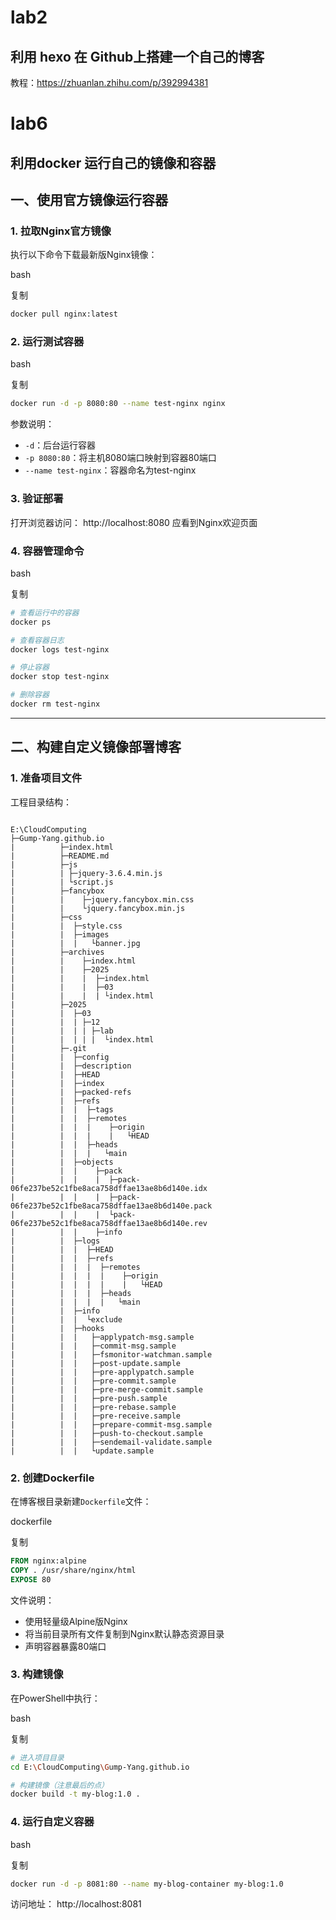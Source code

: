 # lab2 

## 利用 hexo 在 Github上搭建一个自己的博客

教程：https://zhuanlan.zhihu.com/p/392994381



# lab6

## 利用docker 运行自己的镜像和容器

## 一、使用官方镜像运行容器

### 1. 拉取Nginx官方镜像

执行以下命令下载最新版Nginx镜像：

bash

复制

```bash
docker pull nginx:latest
```

### 2. 运行测试容器

bash

复制

```bash
docker run -d -p 8080:80 --name test-nginx nginx
```

参数说明：

- `-d`：后台运行容器
- `-p 8080:80`：将主机8080端口映射到容器80端口
- `--name test-nginx`：容器命名为test-nginx

### 3. 验证部署

打开浏览器访问：
http://localhost:8080
应看到Nginx欢迎页面

### 4. 容器管理命令

bash

复制

```bash
# 查看运行中的容器
docker ps

# 查看容器日志
docker logs test-nginx

# 停止容器
docker stop test-nginx

# 删除容器
docker rm test-nginx
```

------

## 二、构建自定义镜像部署博客

### 1. 准备项目文件

工程目录结构：

```

E:\CloudComputing
├─Gump-Yang.github.io
|          ├─index.html
|          ├─README.md
|          ├─js
|          | ├─jquery-3.6.4.min.js
|          | └script.js
|          ├─fancybox
|          |    ├─jquery.fancybox.min.css
|          |    └jquery.fancybox.min.js
|          ├─css
|          |  ├─style.css
|          |  ├─images
|          |  |   └banner.jpg
|          ├─archives
|          |    ├─index.html
|          |    ├─2025
|          |    |  ├─index.html
|          |    |  ├─03
|          |    |  | └index.html
|          ├─2025
|          |  ├─03
|          |  | ├─12
|          |  | | ├─lab
|          |  | | |  └index.html
|          ├─.git
|          |  ├─config
|          |  ├─description
|          |  ├─HEAD
|          |  ├─index
|          |  ├─packed-refs
|          |  ├─refs
|          |  |  ├─tags
|          |  |  ├─remotes
|          |  |  |    ├─origin
|          |  |  |    |   └HEAD
|          |  |  ├─heads
|          |  |  |   └main
|          |  ├─objects
|          |  |    ├─pack
|          |  |    |  ├─pack-06fe237be52c1fbe8aca758dffae13ae8b6d140e.idx
|          |  |    |  ├─pack-06fe237be52c1fbe8aca758dffae13ae8b6d140e.pack
|          |  |    |  └pack-06fe237be52c1fbe8aca758dffae13ae8b6d140e.rev
|          |  |    ├─info
|          |  ├─logs
|          |  |  ├─HEAD
|          |  |  ├─refs
|          |  |  |  ├─remotes
|          |  |  |  |    ├─origin
|          |  |  |  |    |   └HEAD
|          |  |  |  ├─heads
|          |  |  |  |   └main
|          |  ├─info
|          |  |  └exclude
|          |  ├─hooks
|          |  |   ├─applypatch-msg.sample
|          |  |   ├─commit-msg.sample
|          |  |   ├─fsmonitor-watchman.sample
|          |  |   ├─post-update.sample
|          |  |   ├─pre-applypatch.sample
|          |  |   ├─pre-commit.sample
|          |  |   ├─pre-merge-commit.sample
|          |  |   ├─pre-push.sample
|          |  |   ├─pre-rebase.sample
|          |  |   ├─pre-receive.sample
|          |  |   ├─prepare-commit-msg.sample
|          |  |   ├─push-to-checkout.sample
|          |  |   ├─sendemail-validate.sample
|          |  |   └update.sample
```

### 2. 创建Dockerfile

在博客根目录新建`Dockerfile`文件：

dockerfile

复制

```dockerfile
FROM nginx:alpine
COPY . /usr/share/nginx/html
EXPOSE 80
```

文件说明：

- 使用轻量级Alpine版Nginx
- 将当前目录所有文件复制到Nginx默认静态资源目录
- 声明容器暴露80端口

### 3. 构建镜像

在PowerShell中执行：

bash

复制

```bash
# 进入项目目录
cd E:\CloudComputing\Gump-Yang.github.io

# 构建镜像（注意最后的点）
docker build -t my-blog:1.0 .
```

### 4. 运行自定义容器

bash

复制

```bash
docker run -d -p 8081:80 --name my-blog-container my-blog:1.0
```

访问地址：
http://localhost:8081
